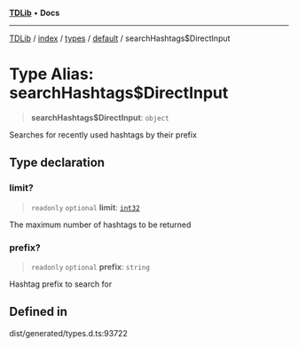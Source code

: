 [**TDLib**](../../../../../../README.md) • **Docs**

***

[TDLib](../../../../../../modules.md) / [index](../../../../../README.md) / [types](../../../README.md) / [default](../README.md) / searchHashtags$DirectInput

# Type Alias: searchHashtags$DirectInput

> **searchHashtags$DirectInput**: `object`

Searches for recently used hashtags by their prefix

## Type declaration

### limit?

> `readonly` `optional` **limit**: [`int32`](int32-1.md)

The maximum number of hashtags to be returned

### prefix?

> `readonly` `optional` **prefix**: `string`

Hashtag prefix to search for

## Defined in

dist/generated/types.d.ts:93722
